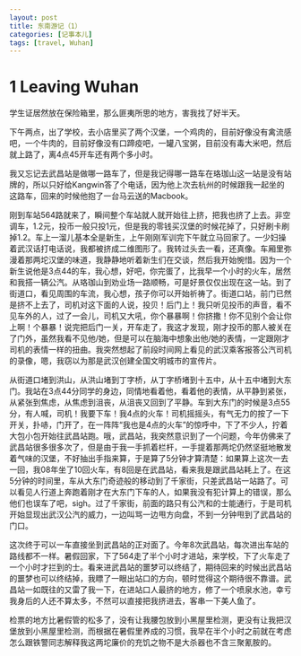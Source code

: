 ```yaml
---
layout: post
title: 东南游记（1）
categories: [记事本儿]
tags: [travel, Wuhan]
---
```


# 1 Leaving Wuhan

学生证居然放在保险箱里，那么匪夷所思的地方，害我找了好半天。

下午两点，出了学校，去小店里买了两个汉堡，一个鸡肉的，目前好像没有禽流感吧，一个牛肉的，目前好像没有口蹄疫吧，一罐八宝粥，目前没有毒大米吧，然后就上路了，离4点45开车还有两个多小时。

我又忘记去武昌站是做哪一路车了，但是我记得哪一路车在珞珈山这一站是没有站牌的，所以只好给Kangwin答了个电话，因为他上次去杭州的时候跟我一起坐的这路车，回来的时候他抱了一台马云送的Macbook。

刚到车站564路就来了，瞬间整个车站就人就开始往上挤，把我也挤了上去。非空调车，1.2元，投币一般只投1元，但是我的零钱买汉堡的时候花掉了，只好刷卡刷掉1.2。车上一溜儿基本全是新生，上午刚刚军训完下午就立马回家了。一少妇操着武汉话打电话说，我都被挤成二维图形了。我转过头去一看，还真像。车厢里弥漫着那两坨汉堡的味道，我静静地听着新生们在交谈，然后我开始惋惜。因为一个新生说他是3点44的车，我心想，好吧，你完蛋了，比我早一个小时的火车，居然和我搭一辆公汽。从珞珈山到劝业场一路顺畅，可是好景仅仅出现在这一站。到了街道口，看见周围的车流，我心想，孩子你可以开始祈祷了。街道口站，前门已然是挤不上去了，司机对这下面的人说，投贝！后门上！我只听见投币的声音，看不见车外的人，过了一会儿，司机又大吼，你个暴暴啊！你挤撒！你不见别个会让你上啊！个暴暴！说完把后门一关，开车走了，我这才发现，刚才投币的那人被关在了门外，虽然我看不见他/她，但是可以在脑海中想象出他/她的表情，一定跟刚才司机的表情一样的扭曲。我突然想起了前段时间网上看见的武汉乘客报答公汽司机的录像，嗯，我窃以为那是武汉创建全国文明城市的宣传片。

从街道口堵到洪山，从洪山堵到丁字桥，从丁字桥堵到十五中，从十五中堵到大东门。我站在3点44分同学的身边，同情地看着他，看着他的表情，从平静到紧张，从紧张到焦虑，从焦虑到沮丧，从沮丧又回到了平静。车到大东门的时候是3点55分，有人喊，司机！我要下车！我4点的火车！司机摇摇头，有气无力的按了一下开关，扑哧，门开了，在一阵阵“我也是4点的火车”的惊呼中，下了不少人，拧着大包小包开始往武昌站跑。哦，武昌站，我突然意识到了一个问题，今年仿佛来了武昌站很多很多次了，但是由于我一手抓着栏杆，一手提着那两坨仍然坚挺地散发着气味的汉堡，不好抽出手指来算，于是算了5分钟才算清楚：如果算上这次一去一回，我08年坐了10回火车，有8回是在武昌站，看来我是跟武昌站耗上了。在这5分钟的时间里，车从大东门奇迹般的移动到了千家街，只差武昌站一站路了。可以看见人行道上奔跑着刚才在大东门下车的人，如果我没有犯计算上的错误，那么他们也误车了吧，sigh。过了千家街，前面的路只有公汽和的士能通行，于是司机开始显现出武汉公汽的威力，一边叫骂一边甩方向盘，不到一分钟甩到了武昌站的门口。

这次终于可以一车直接坐到武昌站的正对面了。今年8次武昌站，每次进出车站的路线都不一样。暑假回家，下了564走了半个小时才进站，来学校，下了火车走了一个小时才拦到的士。看来进武昌站的噩梦可以终结了，期待回来的时候出武昌站的噩梦也可以终结掉，我瞟了一眼出站口的方向，顿时觉得这个期待很不靠谱。武昌站一如既往的又雷了我一下，在进站口人最挤的地方，修了一个喷泉水池，幸亏我身后的人还不算太多，不然可以直接把我挤进去，客串一下美人鱼了。

检票的地方比暑假管的松多了，没有让我腰包放到小黑屋里检测，更没有让我把汉堡放到小黑屋里检测，而根据在暑假里养成的习惯，我早在半个小时之前就在考虑怎么跟铁警同志解释我这两坨廉价的充饥之物不是大杀器也不含三聚氰胺的。
